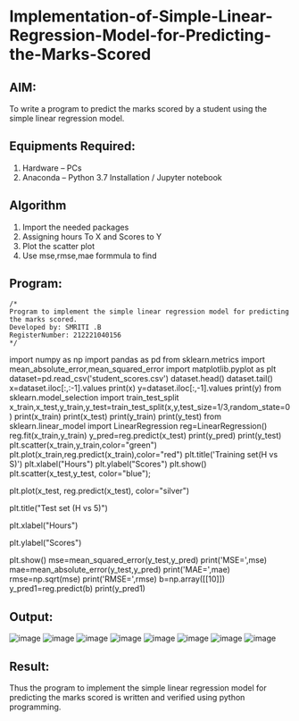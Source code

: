 # Implementation-of-Simple-Linear-Regression-Model-for-Predicting-the-Marks-Scored

## AIM:
To write a program to predict the marks scored by a student using the simple linear regression model.

## Equipments Required:
1. Hardware – PCs
2. Anaconda – Python 3.7 Installation / Jupyter notebook

## Algorithm
1. Import the needed packages
2. Assigning hours To X and Scores to Y
3. Plot the scatter plot
4. Use mse,rmse,mae formmula to find


## Program:
```
/*
Program to implement the simple linear regression model for predicting the marks scored.
Developed by: SMRITI .B
RegisterNumber: 212221040156
*/
```
import numpy as np
import pandas as pd
from sklearn.metrics import mean_absolute_error,mean_squared_error
import matplotlib.pyplot as plt
dataset=pd.read_csv('student_scores.csv')
dataset.head()
dataset.tail()
x=dataset.iloc[:,:-1].values
print(x)
y=dataset.iloc[:,-1].values
print(y)
from sklearn.model_selection import train_test_split
x_train,x_test,y_train,y_test=train_test_split(x,y,test_size=1/3,random_state=0)
print(x_train)
print(x_test)
print(y_train)
print(y_test)
from sklearn.linear_model import LinearRegression
reg=LinearRegression()
reg.fit(x_train,y_train)
y_pred=reg.predict(x_test)
print(y_pred)
print(y_test)
plt.scatter(x_train,y_train,color="green")
plt.plot(x_train,reg.predict(x_train),color="red")
plt.title('Training set(H vs S)')
plt.xlabel("Hours")
plt.ylabel("Scores")
plt.show()
plt.scatter(x_test,y_test, color="blue");

plt.plot(x_test, reg.predict(x_test), color="silver")

plt.title("Test set (H vs 5)")

plt.xlabel("Hours")

plt.ylabel("Scores")

plt.show()
mse=mean_squared_error(y_test,y_pred)
print('MSE=',mse)
mae=mean_absolute_error(y_test,y_pred)
print('MAE=',mae)
rmse=np.sqrt(mse)
print('RMSE=',rmse)
b=np.array([[10]])
y_pred1=reg.predict(b)
print(y_pred1)

## Output:
![image](https://github.com/smriti1910/Implementation-of-Simple-Linear-Regression-Model-for-Predicting-the-Marks-Scored/assets/133334803/79d63ea8-49cf-43ec-94be-91ae46cd8f56)
![image](https://github.com/smriti1910/Implementation-of-Simple-Linear-Regression-Model-for-Predicting-the-Marks-Scored/assets/133334803/6ae816f6-3f1b-499c-9551-ba7128669607)
![image](https://github.com/smriti1910/Implementation-of-Simple-Linear-Regression-Model-for-Predicting-the-Marks-Scored/assets/133334803/7c24ce83-ed20-4338-8c08-628f9cd1c750)
![image](https://github.com/smriti1910/Implementation-of-Simple-Linear-Regression-Model-for-Predicting-the-Marks-Scored/assets/133334803/593acac3-b19e-41cf-a0b9-f7293c243c98)
![image](https://github.com/smriti1910/Implementation-of-Simple-Linear-Regression-Model-for-Predicting-the-Marks-Scored/assets/133334803/0a9b0593-f2d4-404f-9d3a-ff345fb08e10)
![image](https://github.com/smriti1910/Implementation-of-Simple-Linear-Regression-Model-for-Predicting-the-Marks-Scored/assets/133334803/e3e8a2cc-1359-4aab-b40c-8f2db2af6803)
![image](https://github.com/smriti1910/Implementation-of-Simple-Linear-Regression-Model-for-Predicting-the-Marks-Scored/assets/133334803/9181f570-df63-4877-a9e1-fd7dbdbf7ea9)
![image](https://github.com/smriti1910/Implementation-of-Simple-Linear-Regression-Model-for-Predicting-the-Marks-Scored/assets/133334803/64689f74-130f-4f60-9a9a-fb9713761706)


## Result:
Thus the program to implement the simple linear regression model for predicting the marks scored is written and verified using python programming.

